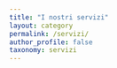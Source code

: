 ```yaml
---
title: "I nostri servizi"
layout: category
permalink: /servizi/
author_profile: false
taxonomy: servizi
---
```

